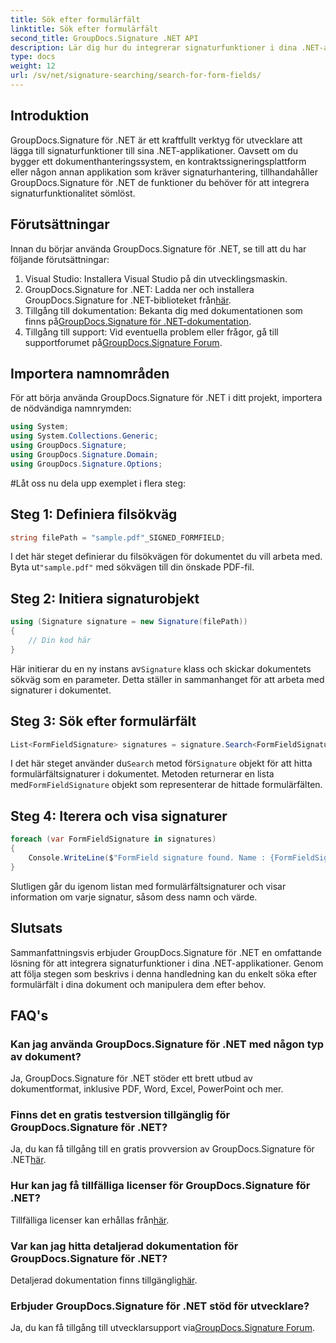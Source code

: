 ```yaml
---
title: Sök efter formulärfält
linktitle: Sök efter formulärfält
second_title: GroupDocs.Signature .NET API
description: Lär dig hur du integrerar signaturfunktioner i dina .NET-applikationer med GroupDocs.Signature for .NET. Följ vårt steg-för-steg för sömlös dokumenthantering.
type: docs
weight: 12
url: /sv/net/signature-searching/search-for-form-fields/
---
```

## Introduktion
GroupDocs.Signature för .NET är ett kraftfullt verktyg för utvecklare att lägga till signaturfunktioner till sina .NET-applikationer. Oavsett om du bygger ett dokumenthanteringssystem, en kontraktssigneringsplattform eller någon annan applikation som kräver signaturhantering, tillhandahåller GroupDocs.Signature för .NET de funktioner du behöver för att integrera signaturfunktionalitet sömlöst.
## Förutsättningar
Innan du börjar använda GroupDocs.Signature för .NET, se till att du har följande förutsättningar:
1. Visual Studio: Installera Visual Studio på din utvecklingsmaskin.
2.  GroupDocs.Signature for .NET: Ladda ner och installera GroupDocs.Signature for .NET-biblioteket från[här](https://releases.groupdocs.com/signature/net/).
3.  Tillgång till dokumentation: Bekanta dig med dokumentationen som finns på[GroupDocs.Signature för .NET-dokumentation](https://reference.groupdocs.com/signature/net/).
4.  Tillgång till support: Vid eventuella problem eller frågor, gå till supportforumet på[GroupDocs.Signature Forum](https://forum.groupdocs.com/c/signature/13).

## Importera namnområden
För att börja använda GroupDocs.Signature för .NET i ditt projekt, importera de nödvändiga namnrymden:
```csharp
using System;
using System.Collections.Generic;
using GroupDocs.Signature;
using GroupDocs.Signature.Domain;
using GroupDocs.Signature.Options;
```
#Låt oss nu dela upp exemplet i flera steg:
## Steg 1: Definiera filsökväg
```csharp
string filePath = "sample.pdf"_SIGNED_FORMFIELD;
```
 I det här steget definierar du filsökvägen för dokumentet du vill arbeta med. Byta ut`"sample.pdf"` med sökvägen till din önskade PDF-fil.
## Steg 2: Initiera signaturobjekt
```csharp
using (Signature signature = new Signature(filePath))
{
    // Din kod här
}
```
 Här initierar du en ny instans av`Signature` klass och skickar dokumentets sökväg som en parameter. Detta ställer in sammanhanget för att arbeta med signaturer i dokumentet.
## Steg 3: Sök efter formulärfält
```csharp
List<FormFieldSignature> signatures = signature.Search<FormFieldSignature>(SignatureType.FormField);
```
 I det här steget använder du`Search` metod för`Signature` objekt för att hitta formulärfältsignaturer i dokumentet. Metoden returnerar en lista med`FormFieldSignature` objekt som representerar de hittade formulärfälten.
## Steg 4: Iterera och visa signaturer
```csharp
foreach (var FormFieldSignature in signatures)
{
    Console.WriteLine($"FormField signature found. Name : {FormFieldSignature.Name}. Value: {FormFieldSignature.Value}");
}
```
Slutligen går du igenom listan med formulärfältsignaturer och visar information om varje signatur, såsom dess namn och värde.

## Slutsats
Sammanfattningsvis erbjuder GroupDocs.Signature för .NET en omfattande lösning för att integrera signaturfunktioner i dina .NET-applikationer. Genom att följa stegen som beskrivs i denna handledning kan du enkelt söka efter formulärfält i dina dokument och manipulera dem efter behov.
## FAQ's
### Kan jag använda GroupDocs.Signature för .NET med någon typ av dokument?
Ja, GroupDocs.Signature för .NET stöder ett brett utbud av dokumentformat, inklusive PDF, Word, Excel, PowerPoint och mer.
### Finns det en gratis testversion tillgänglig för GroupDocs.Signature för .NET?
 Ja, du kan få tillgång till en gratis provversion av GroupDocs.Signature för .NET[här](https://releases.groupdocs.com/).
### Hur kan jag få tillfälliga licenser för GroupDocs.Signature för .NET?
 Tillfälliga licenser kan erhållas från[här](https://purchase.groupdocs.com/temporary-license/).
### Var kan jag hitta detaljerad dokumentation för GroupDocs.Signature för .NET?
 Detaljerad dokumentation finns tillgänglig[här](https://reference.groupdocs.com/signature/net/).
### Erbjuder GroupDocs.Signature för .NET stöd för utvecklare?
 Ja, du kan få tillgång till utvecklarsupport via[GroupDocs.Signature Forum](https://forum.groupdocs.com/c/signature/13).